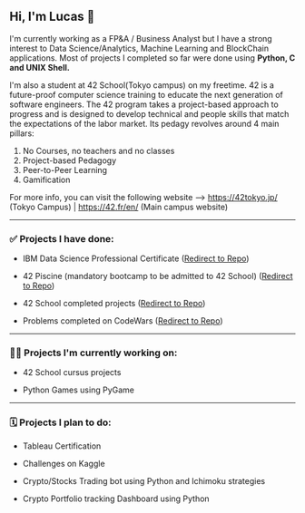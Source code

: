 ## Hi, I'm Lucas 👋

I'm currently working as a FP&A / Business Analyst but I have a strong interest to Data Science/Analytics, Machine Learning and BlockChain applications. Most of projects I completed so far were done using **Python, C and UNIX Shell.**

I'm also a student at 42 School(Tokyo campus) on my freetime. 42 is a future-proof computer science training to educate the next generation of software engineers. The 42 program takes a project-based approach to progress and is designed to develop technical and people skills that match the expectations of the labor market. Its pedagy revolves around 4 main pillars: 

1. No Courses, no teachers and no classes
2. Project-based Pedagogy
3. Peer-to-Peer Learning
4. Gamification

For more info, you can visit the following website --> https://42tokyo.jp/ (Tokyo Campus)   |    https://42.fr/en/ (Main campus website)

-------------------------

<!--
**LucasHlmn/LucasHlmn** is a ✨ _special_ ✨ repository because its `README.md` (this file) appears on your GitHub profile.-->
### ✅   Projects I have done:

* IBM Data Science Professional Certificate ([Redirect to Repo](https://github.com/LucasHlmn/IBM-Data-Science-Course))

* 42 Piscine (mandatory bootcamp to be admitted to 42 School) ([Redirect to Repo](https://github.com/LucasHlmn/42-Piscine))

* 42 School completed projects ([Redirect to Repo](https://github.com/LucasHlmn/42-cursus))

 * Problems completed on CodeWars ([Redirect to Repo](https://github.com/LucasHlmn/CodeWars))

-------------------------

### :man_technologist:  Projects I'm currently working on:

* 42 School cursus projects

* Python Games using PyGame

-------------------------

### 🗓️  Projects I plan to do:

* Tableau Certification

* Challenges on Kaggle

* Crypto/Stocks Trading bot using Python and Ichimoku strategies

* Crypto Portfolio tracking Dashboard using Python
